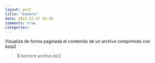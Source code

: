 ```yaml
---
layout: post
title: "bzmore"
date: 2013-12-27 19:39
comments: true
categories: 
---
```

Visualiza de forma paginada el contenido de un archivo comprimido con bzip2

>$ bzmore archivo.bz2

